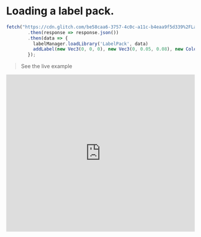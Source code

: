# Loading a label pack.


```javascript
fetch("https://cdn.glitch.com/be58caa6-3757-4c0c-a11c-b4eaa9f5d339%2FLabelPack.labels?v=1599494954724")
        .then(response => response.json())
        .then(data => {
          labelManager.loadLibrary('LabelPack', data)
          addLabel(new Vec3(0, 0, 0), new Vec3(0, 0.05, 0.08), new Color(1, 1, 0), "MyCustomLabel");
        });
```


> See the live example

<!-- Copy and Paste Me -->
<div class="glitch-embed-wrap" style="height: 420px; width: 100%;">
  <iframe
    src="https://glitch.com/embed/#!/embed/zea-multilingual-labels?path=src/main.js&previewSize=100"
    title="zea-multilingual-labels on Glitch"
    allow="geolocation; microphone; camera; midi; vr; encrypted-media"
    style="height: 100%; width: 100%; border: 0;">
  </iframe>
</div>
<br>
